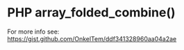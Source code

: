 # PHP array_folded_combine()

For more info see: https://gist.github.com/OnkelTem/ddf341328960aa04a2ae
